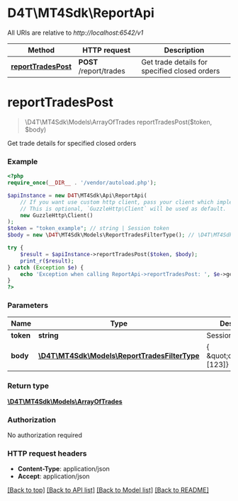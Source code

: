 # D4T\MT4Sdk\ReportApi

All URIs are relative to *http://localhost:6542/v1*

Method | HTTP request | Description
------------- | ------------- | -------------
[**reportTradesPost**](ReportApi.md#reportTradesPost) | **POST** /report/trades | Get trade details for specified closed orders


# **reportTradesPost**
> \D4T\MT4Sdk\Models\ArrayOfTrades reportTradesPost($token, $body)

Get trade details for specified closed orders

### Example
```php
<?php
require_once(__DIR__ . '/vendor/autoload.php');

$apiInstance = new D4T\MT4Sdk\Api\ReportApi(
    // If you want use custom http client, pass your client which implements `GuzzleHttp\ClientInterface`.
    // This is optional, `GuzzleHttp\Client` will be used as default.
    new GuzzleHttp\Client()
);
$token = "token_example"; // string | Session token
$body = new \D4T\MT4Sdk\Models\ReportTradesFilterType(); // \D4T\MT4Sdk\Models\ReportTradesFilterType | { \"orders\":[123]}

try {
    $result = $apiInstance->reportTradesPost($token, $body);
    print_r($result);
} catch (Exception $e) {
    echo 'Exception when calling ReportApi->reportTradesPost: ', $e->getMessage(), PHP_EOL;
}
?>
```

### Parameters

Name | Type | Description  | Notes
------------- | ------------- | ------------- | -------------
 **token** | **string**| Session token |
 **body** | [**\D4T\MT4Sdk\Models\ReportTradesFilterType**](../Model/ReportTradesFilterType.md)| { \&quot;orders\&quot;:[123]} |

### Return type

[**\D4T\MT4Sdk\Models\ArrayOfTrades**](../Model/ArrayOfTrades.md)

### Authorization

No authorization required

### HTTP request headers

 - **Content-Type**: application/json
 - **Accept**: application/json

[[Back to top]](#) [[Back to API list]](../../README.md#documentation-for-api-endpoints) [[Back to Model list]](../../README.md#documentation-for-models) [[Back to README]](../../README.md)

